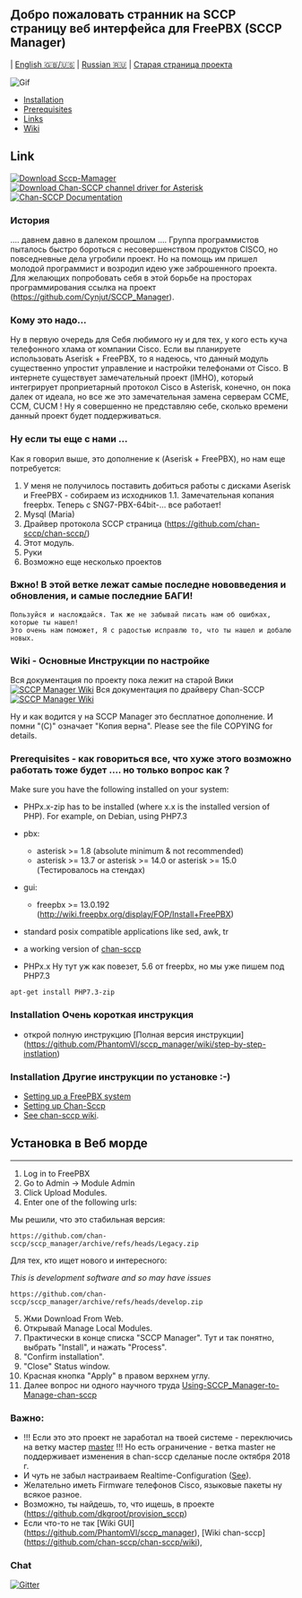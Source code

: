 ## Добро пожаловать странник на SCCP страницу веб интерфейса для FreePBX (SCCP Manager)
| [English :gb:/:us:](README.md) | [Russian :ru:](README.ru.md) | [Старая страница проекта](https://github.com/PhantomVl/sccp_manager/tree/master)

![Gif](https://github.com/chan-sccp/sccp_manager/raw/develop/.dok/image/Demo_1s5.gif)

  * [Installation](https://github.com/chan-sccp/sccp_manager#installation)
  * [Prerequisites](https://github.com/chan-sccp/sccp_manager#prerequisites)
  * [Links](https://github.com/chan-sccp/sccp_manager#link)
  * [Wiki](https://github.com/chan-sccp/sccp_manager/wiki)

## Link

[![Download Sccp-Mamager](https://img.shields.io/badge/SccpGUI-build-ff69b4.svg)](https://github.com/chan-sccp/sccp_manager/archive/tarball/develop)
[![Download Chan-SCCP channel driver for Asterisk](https://img.shields.io/sourceforge/dt/chan-sccp-b.svg)](https://github.com/chan-sccp/chan-sccp/releases/latest)
[![Chan-SCCP Documentation](https://img.shields.io/badge/docs-wiki-blue.svg)](https://github.com/chan-sccp/chan-sccp/wiki)

### История
.... давнем давно в далеком прошлом ....
Группа программистов пыталось быстро бороться с несовершенством продуктов CISCO, но повседневные дела угробили проект.
Но на помощь им пришел молодой программист и возродил идею уже заброшенного проекта.
Для желающих попробовать себя в этой борьбе на просторах программирования ссылка на проект (https://github.com/Cynjut/SCCP_Manager).

### Кому это надо...
Ну в первую очередь для Себя любимого ну и для тех, у кого есть куча телефонного хлама от компании Cisco. 
Если вы планируете использовать Aserisk + FreePBX, то я надеюсь, что данный модуль существенно упростит управление и настройки телефонами от Cisco.
В интернете существует замечательный проект (IMHO), который интегрирует проприетарный протокол Cisco в Asterisk, конечно, он пока далек от идеала, 
но все же это замечательная замена серверам CCME, СCM, СUСM !
Ну я совершенно не представляю себе, сколько времени данный проект будет поддерживаться.

### Ну если ты еще с нами ...

Как я говорил выше, это дополнение к (Aserisk + FreePBX), но нам еще потребуется:
 1. У меня не получилось поставить добиться работы с дисками Aserisk и FreePBX - собираем из исходников 
 1.1. Замечательная копания freepbx. Теперь с SNG7-PBX-64bit-... все работает!
 2. Mysql (Maria)
 3. Драйвер протокола SCCP страница (https://github.com/chan-sccp/chan-sccp/)
 4. Этот модуль.
 5. Руки
 6. Возможно еще несколько проектов

### Вжно! В этой ветке лежат самые последне нововведения и обновления, и самые последние БАГИ! 
    Пользуйся и наслождайся. Так же не забывай писать нам об ошибках, которые ты нашел! 
    Это очень нам поможет, Я с радостью исправлю то, что ты нашел и добалю новых.

### Wiki - Основные Инструкции по настройке 
Вся документация по проекту пока лежит на старой Вики [![SCCP Manager Wiki](https://img.shields.io/badge/Wiki-new-blue.svg)](https://github.com/PhantomVl/sccp_manager/wiki)
Вся документация по драйверу Chan-SCCP  [![SCCP Manager Wiki](https://img.shields.io/badge/Wiki-new-blue.svg)](https://github.com/chan-sccp/wiki)

Ну и как водится у на SCCP Manager это бесплатное дополнение. И помни "(C)" означает "Копия верна". Please see the file COPYING for details.


### Prerequisites - как говориться все, что хуже этого возможно работать тоже будет .... но только вопрос как ?
Make sure you have the following installed on your system:
- PHPx.x-zip has to be installed (where x.x is the installed version of PHP).
  For example, on Debian, using PHP7.3

- pbx:
  - asterisk >= 1.8 (absolute minimum & not recommended)
  - asterisk >= 13.7 or asterisk >= 14.0 or asterisk >= 15.0 (Тестировалось на стендах)
- gui:
  - freepbx >= 13.0.192 (http://wiki.freepbx.org/display/FOP/Install+FreePBX)
- standard posix compatible applications like sed, awk, tr
- a working version of [chan-sccp](https://github.com/chan-sccp/chan-sccp)
- PHPx.x Ну тут уж как повезет, 5.6 от freepbx, но мы уже пишем под PHP7.3

```
apt-get install PHP7.3-zip
```
### Installation Очень короткая инструкция
- открой полную инструкцию [Полная версия инструкции] (https://github.com/PhantomVl/sccp_manager/wiki/step-by-step-instlation)

### Installation Другие инструкции по установке :-)
- [Setting up a FreePBX system](http://wiki.freepbx.org/display/FOP/Install+FreePBX)
- [Setting up Chan-Sccp](https://github.com/chan-sccp/chan-sccp/wiki/How-to-setup-the-chan_sccp-Module)
- [See chan-sccp wiki](https://github.com/chan-sccp/chan-sccp/wiki/Realtime-Configuration).


## Установка в Веб морде 

-----

1. Log in to FreePBX
2. Go to Admin -> Module Admin
3. Click Upload Modules.
4. Enter one of the following urls:

Мы решили, что это стабильная версия:

```
https://github.com/chan-sccp/sccp_manager/archive/refs/heads/Legacy.zip
```

Для тех, кто ищет нового и интересного:

_This is development software and so may have issues_
```
https://github.com/chan-sccp/sccp_manager/archive/refs/heads/develop.zip
```

5. Жми Download From Web.
6. Открывай Manage Local Modules.
7. Практически в конце списка "SCCP Manager". Тут и так понятно, выбрать "Install",  и нажать "Process".
8. "Confirm installation".
9. "Close" Status window.
10. Красная кнопка "Apply" в правом верхнем углу.
11. Далее вопрос ни одного научного труда [Using-SCCP_Manager-to-Manage-chan-sccp](https://github.com/chan-sccp/chan-sccp/wiki/Using-SCCP_Manager-to-Manage-chan-sccp)

### Важно:   
   - !!! Если это это проект не заработал на твоей системе - переключись на ветку мастер [master](https://github.com/PhantomVl/sccp_manager) 
     !!! Но есть ограничение - ветка master не поддерживает изменения в chan-sccp сделаные после октября 2018 г.
   - И чуть не забыл настраиваем Realtime-Configuration ([See](https://github.com/chan-sccp/chan-sccp/wiki/Realtime-Configuration)).
   - Желательно иметь Firmware телефонов Cisco, языковые пакеты ну всякое разное.
   - Возможно, ты найдешь, то, что ищешь, в проекте (https://github.com/dkgroot/provision_sccp)
   - Если что-то не так [Wiki GUI] (https://github.com/PhantomVl/sccp_manager), [Wiki chan-sccp] (https://github.com/chan-sccp/chan-sccp/wiki),

### Chat
[![Gitter](https://badges.gitter.im/chan-sccp/chan-sccp.svg)](https://gitter.im/sccp_manager/community)

